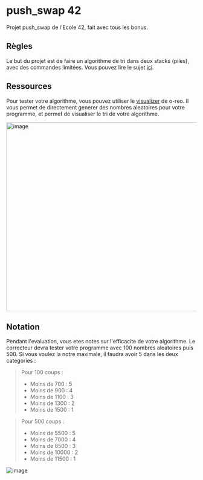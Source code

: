 # push_swap 42

Projet push_swap de l'Ecole 42, fait avec tous les bonus.

## Règles

Le but du projet est de faire un algorithme de tri dans deux stacks (piles), avec des commandes limitées.
Vous pouvez lire le sujet [ici](https://github.com/Binary-Hackers/42_Subjects/blob/master/00_Projects/02_Algorithmic/push_swap.pdf).

## Ressources

Pour tester votre algorithme, vous pouvez utiliser le [visualizer](https://github.com/o-reo/push_swap_visualizer) de o-reo. Il vous permet de directement generer des nombres aleatoires pour votre programme, et permet de visualiser le tri de votre algorithme.

<img width="700" height="500" alt="image" src="https://user-images.githubusercontent.com/45918780/221403909-d6831604-a681-44c7-bd24-8121f1829fcf.png">

## Notation

Pendant l'evaluation, vous etes notes sur l'efficacite de votre algorithme. Le correcteur devra tester votre programme avec 100 nombres aleatoires puis 500. Si vous voulez la notre maximale, il faudra avoir 5 dans les deux categories :
> Pour 100 coups :
> - Moins de 700 : 5
> - Moins de 900 : 4
> - Moins de 1100 : 3
> - Moins de 1300 : 2
> - Moins de 1500 : 1

> Pour 500 coups :
> - Moins de 5500 : 5
> - Moins de 7000 : 4
> - Moins de 8500 : 3
> - Moins de 10000 : 2
> - Moins de 11500 : 1

![image](https://user-images.githubusercontent.com/45918780/221402848-80baa2cb-f1d4-499d-9bdc-d6aa9d0b348a.png)
